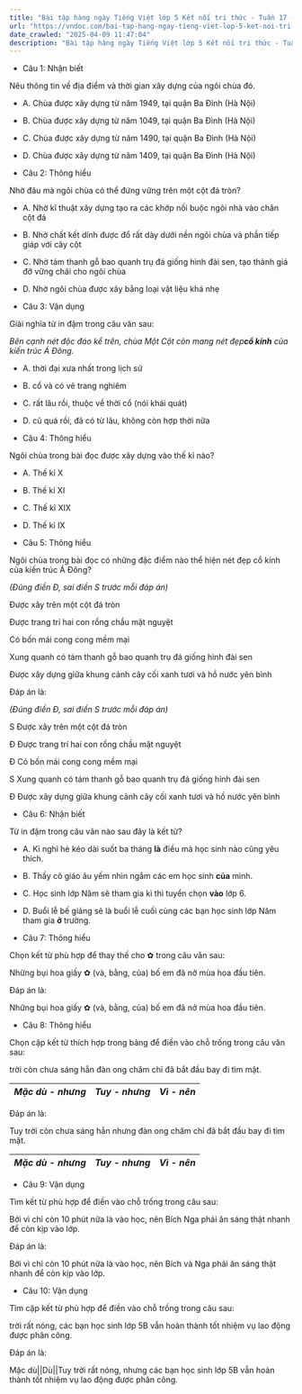 ```yaml
---
title: "Bài tập hàng ngày Tiếng Việt lớp 5 Kết nối tri thức - Tuần 17 - Thứ 3 gồm các câu hỏi tổng hợp nội dung Đọc hiểu văn bản và Luyện từ và câu được học ở Tuần 17 trong chương trình Tiếng Việt lớp 5 Tập 1 Kết nối tri thức."
url: "https://vndoc.com/bai-tap-hang-ngay-tieng-viet-lop-5-ket-noi-tri-thuc-tuan-17-thu-3-331266"
date_crawled: "2025-04-09 11:47:04"
description: "Bài tập hàng ngày Tiếng Việt lớp 5 Kết nối tri thức - Tuần 17 - Thứ 3 gồm các câu hỏi tổng hợp nội dung Đọc hiểu văn bản và Luyện từ và câu được học ở Tuần 17 trong chương trình Tiếng Việt lớp 5 Tập 1 Kết nối tri thức."
---
```


* Câu 1:  Nhận biết

Nêu thông tin về địa điểm và thời gian xây dựng của ngôi chùa đó.

  * A. Chùa được xây dựng từ năm 1949, tại quận Ba Đình (Hà Nội) 
  * B. Chùa được xây dựng từ năm 1049, tại quận Ba Đình (Hà Nội) 
  * C. Chùa được xây dựng từ năm 1490, tại quận Ba Đình (Hà Nội) 
  * D. Chùa được xây dựng từ năm 1409, tại quận Ba Đình (Hà Nội) 



* Câu 2:  Thông hiểu

Nhờ đâu mà ngôi chùa có thể đứng vững trên một cột đá tròn?

  * A. Nhờ kĩ thuật xây dựng tạo ra các khớp nối buộc ngôi nhà vào chân cột đá 
  * B. Nhờ chất kết dính được đổ rất dày dưới nền ngôi chùa và phần tiếp giáp với cây cột 
  * C. Nhờ tám thanh gỗ bao quanh trụ đá giống hình đài sen, tạo thành giá đỡ vững chãi cho ngôi chùa 
  * D. Nhờ ngôi chùa được xây bằng loại vật liệu khá nhẹ 



* Câu 3:  Vận dụng

Giải nghĩa từ in đậm trong câu văn sau:

_Bên cạnh nét độc đáo kể trên, chùa Một Cột còn mang nét đẹp**cổ kính** của kiến trúc Á Đông._

  * A. thời đại xưa nhất trong lịch sử 
  * B. cổ và có vẻ trang nghiêm 
  * C. rất lâu rồi, thuộc về thời cổ (nói khái quát) 
  * D. cũ quá rồi, đã có từ lâu, không còn hợp thời nữa 



* Câu 4:  Thông hiểu

Ngôi chùa trong bài đọc được xây dựng vào thế kỉ nào?

  * A. Thế kỉ X 
  * B. Thế kỉ XI 
  * C. Thế kỉ XIX 
  * D. Thế kỉ IX 



* Câu 5:  Thông hiểu

Ngôi chùa trong bài đọc có những đặc điểm nào thể hiện nét đẹp cổ kính của kiến trúc Á Đông?

_(Đúng điền Đ, sai điền S trước mỗi đáp án)_

Được xây trên một cột đá tròn

Được trang trí hai con rồng chầu mặt nguyệt

Có bốn mái cong cong mềm mại

Xung quanh có tám thanh gỗ bao quanh trụ đá giống hình đài sen

Được xây dựng giữa khung cảnh cây cối xanh tươi và hồ nước yên bình

Đáp án là:

_(Đúng điền Đ, sai điền S trước mỗi đáp án)_

S Được xây trên một cột đá tròn

Đ Được trang trí hai con rồng chầu mặt nguyệt

Đ Có bốn mái cong cong mềm mại

S Xung quanh có tám thanh gỗ bao quanh trụ đá giống hình đài sen

Đ Được xây dựng giữa khung cảnh cây cối xanh tươi và hồ nước yên bình

* Câu 6:  Nhận biết

Từ in đậm trong câu văn nào sau đây là kết từ?

  * A. Kì nghỉ hè kéo dài suốt ba tháng **là** điều mà học sinh nào cũng yêu thích. 
  * B. Thầy cô giáo âu yếm nhìn ngắm các em học sinh **của** mình. 
  * C. Học sinh lớp Năm sẽ tham gia kì thi tuyển chọn **vào** lớp 6. 
  * D. Buổi lễ bế giảng sẽ là buổi lễ cuối cùng các bạn học sinh lớp Năm tham gia **ở** trường. 



* Câu 7:  Thông hiểu

Chọn kết từ phù hợp để thay thế cho ✿ trong câu văn sau:

Những bụi hoa giấy ✿ (và, bằng, của) bố em đã nở mùa hoa đầu tiên.

Đáp án là:

Những bụi hoa giấy ✿ (và, bằng, của) bố em đã nở mùa hoa đầu tiên.

* Câu 8:  Thông hiểu

Chọn cặp kết từ thích hợp trong bảng để điền vào chỗ trống trong câu văn sau:

trời còn chưa sáng hẳn  đàn ong chăm chỉ đã bắt đầu bay đi tìm mật.

_Mặc dù - nhưng_|  _Tuy - nhưng_|  _Vì - nên_  
---|---|---  
  
Đáp án là:

Tuy trời còn chưa sáng hẳn nhưng đàn ong chăm chỉ đã bắt đầu bay đi tìm mật.

_Mặc dù - nhưng_|  _Tuy - nhưng_|  _Vì - nên_  
---|---|---  
  
* Câu 9:  Vận dụng

Tìm kết từ phù hợp để điền vào chỗ trống trong câu sau:

Bởi vì chỉ còn 10 phút nữa là vào học, nên Bích  Nga phải ăn sáng thật nhanh để còn kịp vào lớp.

Đáp án là:

Bởi vì chỉ còn 10 phút nữa là vào học, nên Bích và Nga phải ăn sáng thật nhanh để còn kịp vào lớp.

* Câu 10:  Vận dụng

Tìm cặp kết từ phù hợp để điền vào chỗ trống trong câu sau:

trời rất nóng,  các bạn học sinh lớp 5B vẫn hoàn thành tốt nhiệm vụ lao động được phân công.

Đáp án là:

Mặc dù||Dù||Tuy trời rất nóng, nhưng các bạn học sinh lớp 5B vẫn hoàn thành tốt nhiệm vụ lao động được phân công.
